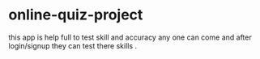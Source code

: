 # online-quiz-project
this app is help full to test skill and accuracy any one can come and after login/signup they can test there skills .
